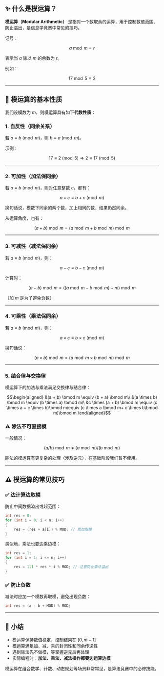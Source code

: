 
## ✨ 什么是模运算？

**模运算（Modular Arithmetic）** 是指对一个数取余的运算，用于控制数值范围、防止溢出，是信息学竞赛中常见的技巧。

记号：

$$
a \bmod m = r
$$

表示当 $a$ 除以 $m$ 的余数为 $r$。

例如：

$$
17 \bmod 5 = 2
$$


---

## 🧩 模运算的基本性质

我们设模数为 $m$，则模运算具有如下**代数性质**：

### 1. **自反性（同余关系）**

若 $a \equiv b \pmod{m}$，则 $b\equiv a \pmod{m}$。

示例：

$$
17 \equiv 2 \pmod{5} \Longrightarrow 2 \equiv 17 \pmod{5}
$$

---


### 2. **可加性（加法保同余）**

若 $a \equiv b \pmod{m}$，则对任意整数 $c$，都有：

$$
a + c \equiv b + c \pmod{m}
$$

换句话说，模数下同余的两个数，加上相同的数，结果仍然同余。

从运算角度，也有：

$$
(a + b) \bmod m = (a \bmod m + b \bmod m) \bmod m
$$

---

### 3. **可减性（减法保同余）**

若 $a \equiv b \pmod{m}$，则：

$$
a - c \equiv b - c \pmod{m}
$$

计算时：

$$
(a - b) \bmod m = ((a \bmod m - b \bmod m) + m) \bmod m
$$


（加 $m$ 是为了避免负数）


---

### 4. **可乘性（乘法保同余）**

若 $a \equiv b \pmod{m}$，则：

$$
a \times c \equiv b \times c \pmod{m}
$$

换句话说：

$$
(a \times b) \bmod m = (a \bmod m \times b \bmod m) \bmod m
$$

---

### 5. **结合律与交换律**

模运算下的加法与乘法满足交换律与结合律：

$$\begin{aligned}
&(a + b) \bmod m \equiv (b + a) \bmod m\\
&(a \times b) \bmod m \equiv (b \times a) \bmod m\\
&c \times (a + b) \bmod m \equiv (c \times a + c \times b)\bmod m\equiv  (c \times a \bmod m+ c \times b\bmod m)\bmod m
\end{aligned}$$

### ⚠️ 除法不可直接模

一般情况：

$$
(a / b) \bmod m \ne (a \bmod m) / (b \bmod m)
$$

除法的模运算有更复杂的处理（涉及逆元），在基础阶段我们暂不使用。

---

## ⚠️ 模运算的常见技巧

### ✅ 边计算边取模

防止中间数据溢出或超范围：

```cpp
int res = 0;
for (int i = 0; i < n; i++) 
{
    res = (res + a[i]) % MOD; // 累加取模
}
```

类似地，乘法也要边乘边模：

```cpp
int res = 1;
for (int i = 1; i <= n; i++) 
{
    res = 1ll * res * i % MOD; // 注意防止乘法溢出
}
```

### ✅ 防止负数

减法时应加一个模数再取模，避免出现负数：

```cpp
int res = (a - b + MOD) % MOD;
```

---

## 📌 小结

* 模运算保持数值稳定，控制结果在 $[0, m - 1]$
* 模运算满足加、减、乘的封闭性和同余传递性
* 遇到除法先不做模，等掌握逆元后再处理
* 实际编程时：**加法、乘法、减法操作都要边运算边模**

模运算在组合数学、计数、动态规划等场景非常常见，是算法竞赛中的必修技能。
